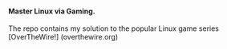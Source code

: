 #### Master Linux via Gaming.
 The repo contains my solution to the popular Linux game series [OverTheWire!] (overthewire.org)
